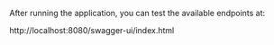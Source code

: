 After running the application, you can test the available endpoints at:

http://localhost:8080/swagger-ui/index.html
